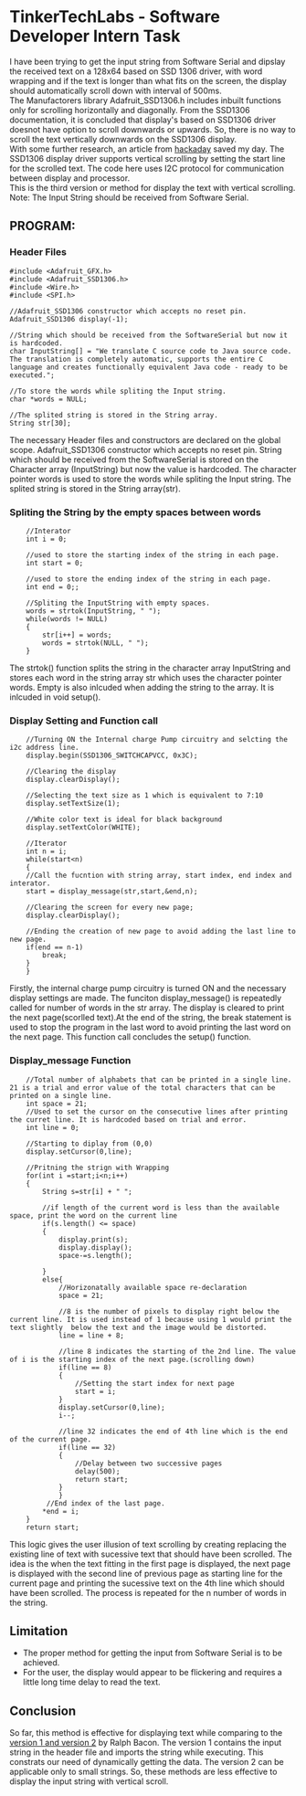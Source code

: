 # TinkerTechLabs - Software Developer Intern Task
I have been trying to get the input string from Software Serial and dipslay the received text on a 128x64 based on SSD 1306 driver, with word wrapping and if the text is longer than what fits on the screen, the display should automatically scroll down with interval of 500ms.\
The Manufactorers library Adafruit_SSD1306.h includes inbuilt functions only for scrolling horizontally and diagonally.
From the SSD1306 documentation, it is concluded that display's based on SSD1306 driver doesnot have option to scroll downwards or upwards. So, there is no way to scroll the text vertically downwards on the SSD1306 display.\
With some further research, an article from [hackaday](https://hackaday.io/project/10533-nano-tty/log/34525-smooth-scrolling-on-a-ssd1306) saved my day. 
The SSD1306 display driver supports vertical scrolling by setting the start line for the scrolled text. The code here uses I2C protocol for communication between display and processor.\
This is the third version or method for display the text with vertical scrolling.\
Note: The Input String should be received from Software Serial.

## PROGRAM:
### Header Files
```
#include <Adafruit_GFX.h>
#include <Adafruit_SSD1306.h>
#include <Wire.h>
#include <SPI.h>

//Adafruit_SSD1306 constructor which accepts no reset pin.
Adafruit_SSD1306 display(-1);

//String which should be received from the SoftwareSerial but now it is hardcoded.
char InputString[] = "We translate C source code to Java source code. The translation is completely automatic, supports the entire C language and creates functionally equivalent Java code - ready to be executed.";

//To store the words while spliting the Input string.
char *words = NULL;

//The splited string is stored in the String array.
String str[30];
```
The necessary Header files and constructors are declared on the global scope. Adafruit_SSD1306 constructor which accepts no reset pin. String which should be received from the SoftwareSerial is stored on the Character array (InputString) but now the value is hardcoded. The character pointer words is used to store the words while spliting the Input string. The splited string is stored in the String array(str).
### Spliting the String by the empty spaces between words
```
    //Interator 
    int i = 0;

    //used to store the starting index of the string in each page.
    int start = 0;

    //used to store the ending index of the string in each page.
    int end = 0;;

    //Spliting the InputString with empty spaces.
    words = strtok(InputString, " ");
    while(words != NULL)
    {
        str[i++] = words;
        words = strtok(NULL, " "); 
    }
```
The strtok() function splits the string in the character array InputString and stores each word in the string array str which uses the character pointer words. Empty is also inlcuded when adding the string to the array. It is inlcuded in void setup().
### Display Setting and Function call
```
    //Turning ON the Internal charge Pump circuitry and selcting the i2c address line. 
    display.begin(SSD1306_SWITCHCAPVCC, 0x3C);  

    //Clearing the display
    display.clearDisplay();

    //Selecting the text size as 1 which is equivalent to 7:10
    display.setTextSize(1);

    //White color text is ideal for black background
    display.setTextColor(WHITE);
    
    //Iterator
    int n = i;
    while(start<n)
    {
    //Call the fucntion with string array, start index, end index and interator.
    start = display_message(str,start,&end,n);
    
    //Clearing the screen for every new page;
    display.clearDisplay();

    //Ending the creation of new page to avoid adding the last line to new page.
    if(end == n-1)
        break;
    }
    }
```
Firstly, the internal charge pump circuitry is turned ON and the necessary display settings are made. The funciton display_message() is repeatedly called for number of words in the str array. The display is cleared to print the next page(scorlled text).At the end of the string, the break statement is used to stop the program in the last word to avoid printing the last word on the next page. This function call concludes the setup() function.
### Display_message Function
```
    //Total number of alphabets that can be printed in a single line. 21 is a trial and error value of the total characters that can be printed on a single line. 
    int space = 21;
    //Used to set the cursor on the consecutive lines after printing the curret line. It is hardcoded based on trial and error.
    int line = 0;
    
    //Starting to diplay from (0,0)
    display.setCursor(0,line);

    //Pritning the strign with Wrapping
    for(int i =start;i<n;i++)
    {
        String s=str[i] + " ";
        
        //if length of the current word is less than the available space, print the word on the current line
        if(s.length() <= space)
        {
            display.print(s);
            display.display();
            space-=s.length();
            
        }
        else{
            //Horizonatally available space re-declaration
            space = 21;

            //8 is the number of pixels to display right below the current line. It is used instead of 1 because using 1 would print the text slightly  below the text and the image would be distorted.
            line = line + 8;

            //line 8 indicates the starting of the 2nd line. The value of i is the starting index of the next page.(scrolling down)
            if(line == 8)
            {
                //Setting the start index for next page
                start = i;
            }
            display.setCursor(0,line);
            i--;
            
            //line 32 indicates the end of 4th line which is the end of the current page.
            if(line == 32)
            {
                //Delay between two successive pages
                delay(500);
                return start;
            }
            }
         //End index of the last page.
        *end = i;
    }
    return start;
```
This logic gives the user illusion of text scrolling by creating replacing the existing line of text with sucessive text that should have been scrolled. The idea is the when the text fitting in the first page is displayed, the next page is displayed with the second line of previous page as starting line for the current page and printing the sucessive text on the 4th line which should have been scrolled. The process is repeated for the n number of words in the string.
## Limitation
- The proper method for getting the input from Software Serial is to be achieved. 
- For the user, the display would appear to be flickering and requires a little long time delay to read the text.
## Conclusion
So far, this method is effective for displaying text while comparing to the [version 1 and version 2](https://github.com/RalphBacon/SSD1306-TFT-Screen-I2C-SPI) by Ralph Bacon. The version 1 contains the input string in the header file and imports the string while executing. This constrats our need of dynamically getting the data. The version 2 can be applicable only to small strings. So, these methods are less effective to display the input string with vertical scroll.
